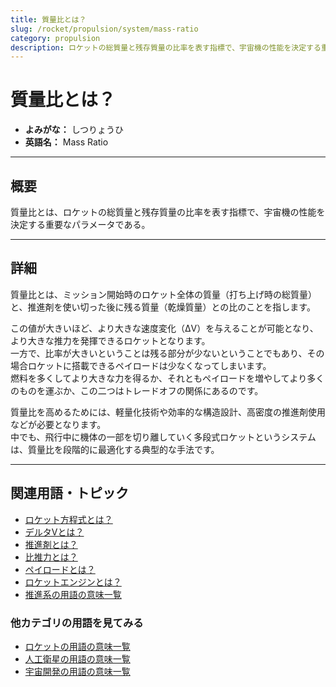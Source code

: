 ```yaml
---
title: 質量比とは？
slug: /rocket/propulsion/system/mass-ratio
category: propulsion
description: ロケットの総質量と残存質量の比率を表す指標で、宇宙機の性能を決定する重要なパラメータである質量比の意味・定義・内容について解説します。  
---
```


# 質量比とは？

- **よみがな：** しつりょうひ  
- **英語名：** Mass Ratio  

---

## 概要

質量比とは、ロケットの総質量と残存質量の比率を表す指標で、宇宙機の性能を決定する重要なパラメータである。  

---

## 詳細

質量比とは、ミッション開始時のロケット全体の質量（打ち上げ時の総質量）と、推進剤を使い切った後に残る質量（乾燥質量）との比のことを指します。  

この値が大きいほど、より大きな速度変化（ΔV）を与えることが可能となり、より大きな推力を発揮できるロケットとなります。  
一方で、比率が大きいということは残る部分が少ないということでもあり、その場合ロケットに搭載できるペイロードは少なくなってしまいます。  
燃料を多くしてより大きな力を得るか、それともペイロードを増やしてより多くのものを運ぶか、この二つはトレードオフの関係にあるのです。  

質量比を高めるためには、軽量化技術や効率的な構造設計、高密度の推進剤使用などが必要となります。  
中でも、飛行中に機体の一部を切り離していく多段式ロケットというシステムは、質量比を段階的に最適化する典型的な手法です。  

---

## 関連用語・トピック

- [ロケット方程式とは？](/docs/rocket/propulsion/system/rocket-equation)
- [デルタVとは？](/docs/orbit/mechanics/delta-v-budget)
- [推進剤とは？](/docs/rocket/propulsion/system/propellant)
- [比推力とは？](/docs/rocket/propulsion/system/isp)
- [ペイロードとは？](/docs/rocket/system/payload)
- [ロケットエンジンとは？](/docs/rocket/propulsion/rocket-engine)
- [推進系の用語の意味一覧](/docs/category/propulsion)

### 他カテゴリの用語を見てみる
- [ロケットの用語の意味一覧](/docs/category/rocket)
- [人工衛星の用語の意味一覧](/docs/category/satellite)
- [宇宙開発の用語の意味一覧](/docs/category/glossary)
